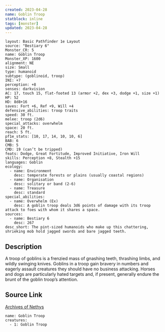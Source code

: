 ```yaml
---
created: 2023-04-28
name: Goblin Troop
statblock: inline
tags: [monster]
updated: 2023-04-28
---
```

```statblock
layout: Basic Pathfinder 1e Layout
source: "Bestiary 6"
Monster_CR: 5
name: Goblin Troop
Monster_XP: 1600
alignment: NE
size: Small
type: humanoid
subtype: (goblinoid, troop)
INI: +7
perception: +8
senses: darkvision
AC: 17, touch 15, flat-footed 13 (armor +2, dex +3, dodge +1, size +1)
HP: 52
HD: 8d8+16
saves: Fort +6, Ref +9, Will +4
defensive_abilities: troop traits
speed: 30 ft.
melee: troop (2d6)
special_attacks: overwhelm
space: 20 ft.
reach: 5 ft.
pf1e_stats: [10, 17, 14, 10, 10, 6]
BAB: 6
CMB: 5
CMD: 19 (can’t be tripped)
feats: Dodge, Great Fortitude, Improved Initiative, Iron Will
skills: Perception +8, Stealth +15
languages: Goblin
ecology:
  - name: Environment
    desc: temperate forests or plains (usually coastal regions)
  - name: Organisation
    desc: solitary or band (2-6)
  - name: Treasure
    desc: standard
special_abilities:
  - name: Overwhelm (Ex)
    desc: A goblin troop deals 3d6 points of damage with its troop attack to foes with whom it shares a space.
sources:
  - name: Bestiary 6
    desc: 267
desc_short: The pint-sized humanoids who make up this chattering, shrieking mob hold jagged swords and bare jagged teeth.
```
## Description
A troop of goblins is a frenzied mass of gnashing teeth, thrashing limbs, and wildly swinging knives. Goblins in a troop gain bravery in numbers and eagerly assault creatures they should have no business attacking. Horses and dogs are particularly hated targets and, if present, generally endure the brunt of the goblin troop’s attention.
## Source Link
[Archives of Nethys](https://aonprd.com/MonsterDisplay.aspx?ItemName=Goblin%20Troop)
```encounter-table
name: Goblin Troop
creatures:
  - 1: Goblin Troop
```
